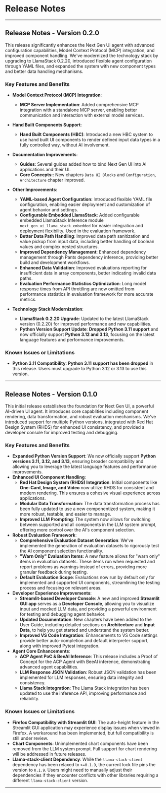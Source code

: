 # Release Notes

---

## Release Notes - Version 0.2.0

This release significantly enhances the Next Gen UI agent with advanced configuration capabilities, Model Context Protocol (MCP) integration, and improved component handling. We've modernized the technology stack by upgrading to LlamaStack 0.2.20, introduced flexible agent configuration through YAML files, and expanded the system with new component types and better data handling mechanisms.

### Key Features and Benefits

* **Model Context Protocol (MCP) Integration**:
    * **MCP Server Implementation**: Added comprehensive MCP integration with a standalone MCP server, enabling better communication and interaction with external model services.

* **Hand Built Components Support**:
    * **Hand Built Components (HBC)**: Introduced a new HBC system to use hand built UI components to render defined input data types in a fully controlled way, without AI involvement.

* **Documentation Improvements**:
    * **Guides**: Several guides added how to bind Next Gen UI into AI applications and their UI.
    * **Core Concepts:**: New chapters `Data UI Blocks` and `Configuration`, `Architecture` chapter improved.

* **Other Improvements**:
    * **YAML-based Agent Configuration**: Introduced flexible YAML file configuration, enabling easier deployment and customization of agent behavior and settings.
    * **Configurable Embedded LlamaStack**: Added configurable embedded LlamaStack Inference module `next_gen_ui_llama_stack_embedded` for easier integration and deployment flexibility. Used in the evaluation framework.
    * **Better Data Path Handling**: Improved data path sanitization and value pickup from input data, including better handling of boolean values and complex nested structures.
    * **Improved Dependency Management**: Enhanced dependency management through Pants dependency inference, providing better build and development workflows.
    * **Enhanced Data Validation**: Improved evaluations reporting for insufficient data in array components, better indicating invalid data paths.
    * **Evaluation Performance Statistics Optimization**: Long model response times from API throttling are now omitted from performance statistics in evaluation framework for more accurate metrics.

* **Technology Stack Modernization**:
    * **LlamaStack 0.2.20 Upgrade**: Updated to the latest LlamaStack version (0.2.20) for improved performance and new capabilities.
    * **Python Version Support Update**: **Dropped Python 3.11 support** and now officially support  **Python 3.12 and 3.13**, focusing on the latest language features and performance improvements.


### Known Issues or Limitations

* **Python 3.11 Compatibility**: **Python 3.11 support has been dropped** in this release. Users must upgrade to Python 3.12 or 3.13 to use this version.

---

## Release Notes - Version 0.1.0

This initial release establishes the foundation for Next Gen UI, a powerful AI-driven UI agent. It introduces core capablities including component rendering, data transformation, and robust evaluation mechanisms. We've introduced support for multiple Python versions, integrated with Red Hat Design System (RHDS) for enhanced UI consistency, and provided a developer console for improved testing and debugging.

### Key Features and Benefits

* **Expanded Python Version Support**: We now officially support **Python versions 3.11, 3.12, and 3.13**, ensuring broader compatibility and allowing you to leverage the latest language features and performance improvements.
* **Enhanced UI Component Handling**:
    * **Red Hat Design System (RHDS) Integration**: Initial components like **One-Card, Image, and Video** now utilize RHDS for consistent and modern rendering. This ensures a cohesive visual experience across applications.
    * **Modular Data Transformation**: The data transformation process has been fully updated to use a new componentized system, making it more robust, testable, and easier to manage.
    * **Improved LLM Prompting**: The system now allows for switching between supported and all components in the LLM system prompt, offering more control over the AI's component selection.
* **Robust Evaluation Framework**:
    * **Comprehensive Evaluation Dataset Generation**: We've implemented the generation of evaluation datasets to rigorously test the AI component selection functionality.
    * **"Warn Only" Evaluation Items**: A new feature allows for "warn only" items in evaluation datasets. These items run when requested and report problems as warnings instead of errors, providing more granular feedback during testing.
    * **Default Evaluation Scope**: Evaluations now run by default only for implemented and supported UI components, streamlining the testing process and focusing on relevant areas.
* **Developer Experience Improvements**:
    * **Streamlit-based Developer Console**: A new and improved **Streamlit GUI app** serves as a **Developer Console**, allowing you to visualize input and mocked LLM data, and providing a powerful environment for testing and debugging agent behavior.
    * **Updated Documentation**: New chapters have been added to the User Guide, including detailed sections on **Architecture** and **Input Data**, to help you get started and understand the system better.
    * **Improved VS Code Integration**: Enhancements to VS Code settings provide better auto-completion and default interpreter support, along with improved Pytest integration.
* **Agent Core Enhancements**:
    * **ACP Agent PoC & BeeAI Inference**: This release includes a Proof of Concept for the ACP Agent with BeeAI inference, demonstrating advanced agent capabilities.
    * **LLM Response JSON Validation**: Robust JSON validation has been implemented for LLM responses, ensuring data integrity and consistency.
    * **Llama Stack Integration**: The Llama Stack integration has been updated to use the inference API, improving performance and reliability.

### Known Issues or Limitations

* **Firefox Compatibility with Streamlit GUI**: The auto-height feature in the Streamlit GUI application may experience display issues when viewed in Firefox. A workaround has been implemented, but full compatibility is still under review.
* **Chart Components**: Unimplemented chart components have been removed from the LLM system prompt. Full support for chart rendering will be addressed in future releases.
* **Llama-stack-client Dependency**: While the `llama-stack-client` dependency has been relaxed to `>=0.1.9`, the current lock file pins the version to `0.1.9`. Users might need to manually adjust their dependencies if they encounter conflicts with other libraries requiring a different `llama-stack-client` version.

---
